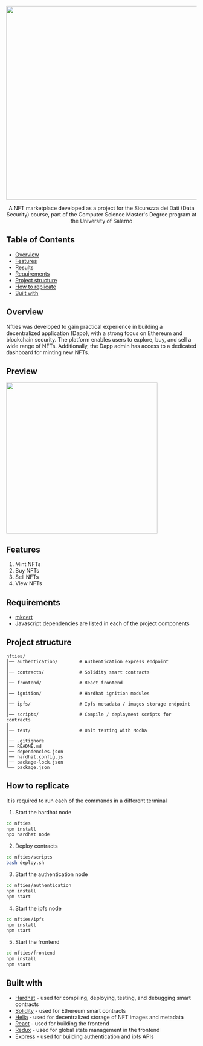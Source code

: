 <p align="center">
  <img src="https://github.com/user-attachments/assets/c1275780-27a0-4c19-9e65-58f3b9315289" width="512" heigth="120">
</p>


<p align="center">
  A NFT marketplace developed as a project for the Sicurezza dei Dati (Data Security) course, part of the Computer Science Master's Degree program at the University of Salerno
</p>


## Table of Contents
- [Overview](#Overview)
- [Features](#Features)
- [Results](#Results)
- [Requirements](#Requirements)
- [Project structure](#Project-structure)
- [How to replicate](#How-to-replicate)
- [Built with](#Built-with)


## Overview 
<p>
Nfties was developed to gain practical experience in building a decentralized application (Dapp), with a strong focus on Ethereum and blockchain security. The platform enables users to explore, buy, and sell a wide range of NFTs. Additionally, the Dapp admin has access to a dedicated dashboard for minting new NFTs.
</p>


## Preview
<p>
  <img src="" width="400" heigth="400">
</p>


## Features
1) Mint NFTs
2) Buy NFTs
3) Sell NFTs
4) View NFTs


## Requirements 
- [mkcert](https://github.com/awsaf49/artifact)
- Javascript dependencies are listed in each of the project components

## Project structure
```
nfties/
│── authentication/        # Authentication express endpoint          	
│
│── contracts/             # Solidity smart contracts
│
│── frontend/              # React frontend
│
│── ignition/              # Hardhat ignition modules	
│
│── ipfs/                  # Ipfs metadata / images storage endpoint
│
│── scripts/               # Compile / deployment scripts for contracts 
│
│── test/                  # Unit testing with Mocha 
│
│── .gitignore
│── README.md               
│── dependencies.json
│── hardhat.config.js              
│── package-lock.json                
└── package.json
```          


## How to replicate
It is required to run each of the commands in a different terminal
1) Start the hardhat node
```bash
cd nfties
npm install
npx hardhat node
```
2) Deploy contracts
```bash
cd nfties/scripts
bash deploy.sh
```
3) Start the authentication node
```bash
cd nfties/authentication
npm install
npm start
```
4) Start the ipfs node
```bash
cd nfties/ipfs
npm install
npm start
```
5) Start the frontend
```bash
cd nfties/frontend
npm install
npm start
```


## Built with
- [Hardhat](https://hardhat.org/hardhat-network/docs/overview) - used for compiling, deploying, testing, and debugging smart contracts
- [Solidity](https://soliditylang.org) - used for Ethereum smart contracts
- [Helia](https://helia.io) - used for decentralized storage of NFT images and metadata
- [React](https://it.legacy.reactjs.org) - used for building the frontend 
- [Redux](https://redux.js.org) - used for global state management in the frontend
- [Express](https://expressjs.com) - used for building authentication and ipfs APIs
